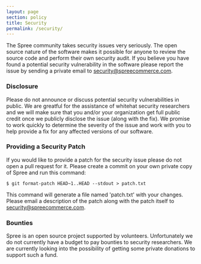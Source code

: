 ```yaml
---
layout: page
section: policy
title: Security
permalink: /security/
---
```


The Spree community takes security issues very seriously. The open source nature of the software makes it possible for anyone to review the source code and perform their own security audit. If you believe you have found a potential security vulnerability in the software please report the issue by sending a private email to [security@spreecommerce.com](mailto:security@spreecommerce.com).

### Disclosure

Please do not announce or discuss potential security vulnerabilities in public. We are greatful for the assistance of whitehat security researchers and we will make sure that you and/or your organization get full public credit once we publicly disclose the issue (along with the fix). We promise to work quickly to determine the severity of the issue and work with you to help provide a fix for any affected versions of our software.

### Providing a Security Patch

If you would like to provide a patch for the security issue please do not open a pull request for it. Please create a commit on your own private copy of Spree and run this command:

```
$ git format-patch HEAD~1..HEAD --stdout > patch.txt
```

This command will generate a file named 'patch.txt' with your changes. Please email a description of the patch along with the patch itself to [security@spreecommerce.com](mailto:security@spreecommerce.com).

### Bounties

Spree is an open source project supported by volunteers.  Unfortunately we do not currently have a budget to pay bounties to security researchers.  We are currently looking into the possibility of getting some private donations to support such a fund.